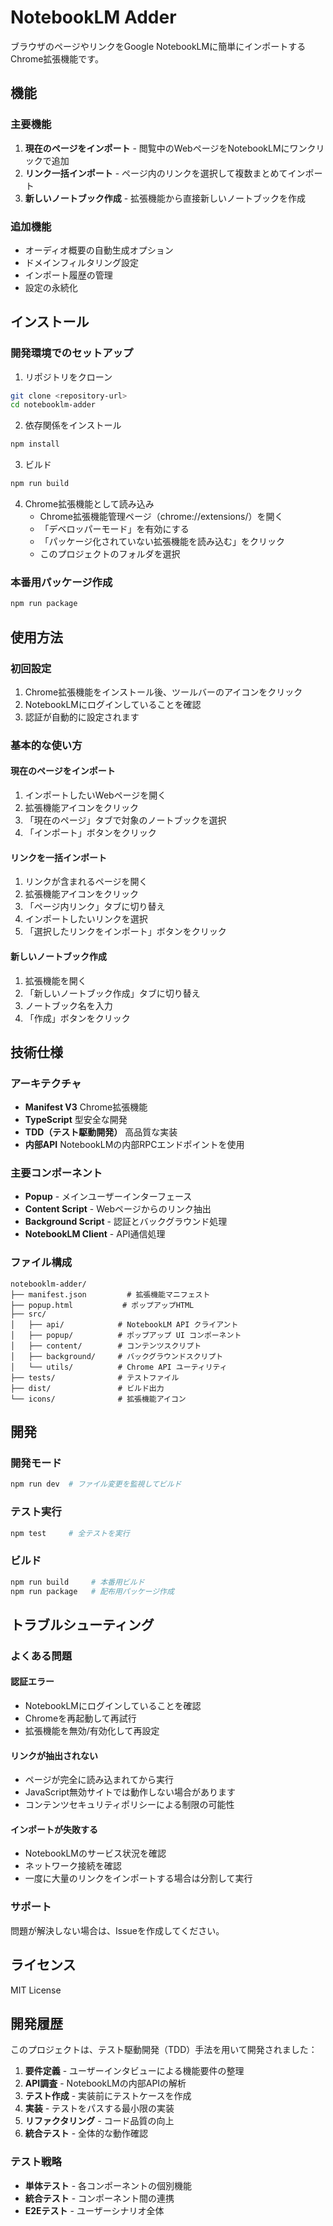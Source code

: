 # NotebookLM Adder

ブラウザのページやリンクをGoogle NotebookLMに簡単にインポートするChrome拡張機能です。

## 機能

### 主要機能
1. **現在のページをインポート** - 閲覧中のWebページをNotebookLMにワンクリックで追加
2. **リンク一括インポート** - ページ内のリンクを選択して複数まとめてインポート
3. **新しいノートブック作成** - 拡張機能から直接新しいノートブックを作成

### 追加機能
- オーディオ概要の自動生成オプション
- ドメインフィルタリング設定
- インポート履歴の管理
- 設定の永続化

## インストール

### 開発環境でのセットアップ

1. リポジトリをクローン
```bash
git clone <repository-url>
cd notebooklm-adder
```

2. 依存関係をインストール
```bash
npm install
```

3. ビルド
```bash
npm run build
```

4. Chrome拡張機能として読み込み
   - Chrome拡張機能管理ページ（chrome://extensions/）を開く
   - 「デベロッパーモード」を有効にする
   - 「パッケージ化されていない拡張機能を読み込む」をクリック
   - このプロジェクトのフォルダを選択

### 本番用パッケージ作成

```bash
npm run package
```

## 使用方法

### 初回設定
1. Chrome拡張機能をインストール後、ツールバーのアイコンをクリック
2. NotebookLMにログインしていることを確認
3. 認証が自動的に設定されます

### 基本的な使い方

#### 現在のページをインポート
1. インポートしたいWebページを開く
2. 拡張機能アイコンをクリック
3. 「現在のページ」タブで対象のノートブックを選択
4. 「インポート」ボタンをクリック

#### リンクを一括インポート
1. リンクが含まれるページを開く
2. 拡張機能アイコンをクリック
3. 「ページ内リンク」タブに切り替え
4. インポートしたいリンクを選択
5. 「選択したリンクをインポート」ボタンをクリック

#### 新しいノートブック作成
1. 拡張機能を開く
2. 「新しいノートブック作成」タブに切り替え
3. ノートブック名を入力
4. 「作成」ボタンをクリック

## 技術仕様

### アーキテクチャ
- **Manifest V3** Chrome拡張機能
- **TypeScript** 型安全な開発
- **TDD（テスト駆動開発）** 高品質な実装
- **内部API** NotebookLMの内部RPCエンドポイントを使用

### 主要コンポーネント
- **Popup** - メインユーザーインターフェース
- **Content Script** - Webページからのリンク抽出
- **Background Script** - 認証とバックグラウンド処理
- **NotebookLM Client** - API通信処理

### ファイル構成
```
notebooklm-adder/
├── manifest.json         # 拡張機能マニフェスト
├── popup.html           # ポップアップHTML
├── src/
│   ├── api/            # NotebookLM API クライアント
│   ├── popup/          # ポップアップ UI コンポーネント
│   ├── content/        # コンテンツスクリプト
│   ├── background/     # バックグラウンドスクリプト
│   └── utils/          # Chrome API ユーティリティ
├── tests/              # テストファイル
├── dist/               # ビルド出力
└── icons/              # 拡張機能アイコン
```

## 開発

### 開発モード
```bash
npm run dev  # ファイル変更を監視してビルド
```

### テスト実行
```bash
npm test     # 全テストを実行
```

### ビルド
```bash
npm run build     # 本番用ビルド
npm run package   # 配布用パッケージ作成
```

## トラブルシューティング

### よくある問題

#### 認証エラー
- NotebookLMにログインしていることを確認
- Chromeを再起動して再試行
- 拡張機能を無効/有効化して再設定

#### リンクが抽出されない
- ページが完全に読み込まれてから実行
- JavaScript無効サイトでは動作しない場合があります
- コンテンツセキュリティポリシーによる制限の可能性

#### インポートが失敗する
- NotebookLMのサービス状況を確認
- ネットワーク接続を確認
- 一度に大量のリンクをインポートする場合は分割して実行

### サポート
問題が解決しない場合は、Issueを作成してください。

## ライセンス

MIT License

## 開発履歴

このプロジェクトは、テスト駆動開発（TDD）手法を用いて開発されました：

1. **要件定義** - ユーザーインタビューによる機能要件の整理
2. **API調査** - NotebookLMの内部APIの解析
3. **テスト作成** - 実装前にテストケースを作成
4. **実装** - テストをパスする最小限の実装
5. **リファクタリング** - コード品質の向上
6. **統合テスト** - 全体的な動作確認

### テスト戦略
- **単体テスト** - 各コンポーネントの個別機能
- **統合テスト** - コンポーネント間の連携
- **E2Eテスト** - ユーザーシナリオ全体